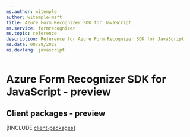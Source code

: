 ```yaml
---
ms.author: witemple
author: witemple-msft
title: Azure Form Recognizer SDK for JavaScript
ms.service: formrecognizer
ms.topic: reference
description: Reference for Azure Form Recognizer SDK for JavaScript
ms.data: 08/29/2022
ms.devlang: javascript
---
```

# Azure Form Recognizer SDK for JavaScript - preview

## Client packages - preview
[!INCLUDE [client-packages](form-recognizer-client-index.md)]